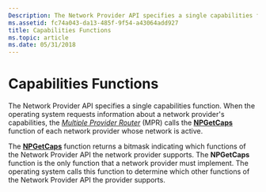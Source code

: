 ```yaml
---
Description: The Network Provider API specifies a single capabilities function.
ms.assetid: fc74a043-da13-485f-9f54-a43064add927
title: Capabilities Functions
ms.topic: article
ms.date: 05/31/2018
---
```


# Capabilities Functions

The Network Provider API specifies a single capabilities function. When the operating system requests information about a network provider's capabilities, the [*Multiple Provider Router*](/windows/desktop/SecGloss/m-gly) (MPR) calls the [**NPGetCaps**](/windows/desktop/api/Npapi/nf-npapi-npgetcaps) function of each network provider whose network is active.

The [**NPGetCaps**](/windows/desktop/api/Npapi/nf-npapi-npgetcaps) function returns a bitmask indicating which functions of the Network Provider API the network provider supports. The **NPGetCaps** function is the only function that a network provider must implement. The operating system calls this function to determine which other functions of the Network Provider API the provider supports.

 

 